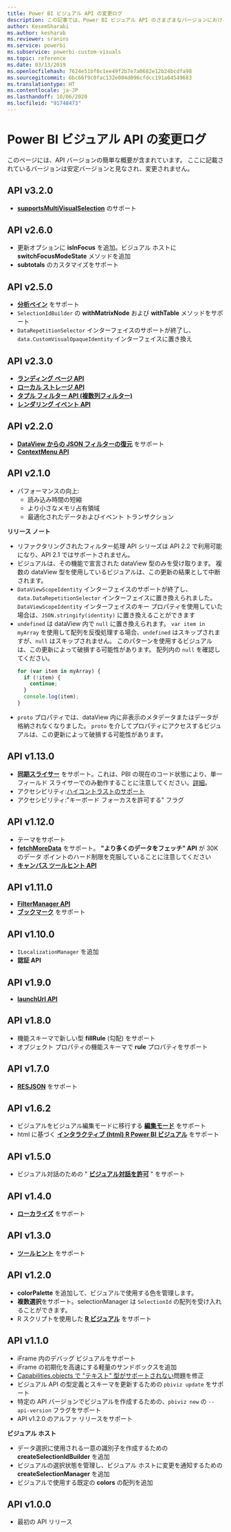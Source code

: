 ```yaml
---
title: Power BI ビジュアル API の変更ログ
description: この記事では、Power BI ビジュアル API のさまざまなバージョンにおける主な変更点について説明します
author: KesemSharabi
ms.author: kesharab
ms.reviewer: sranins
ms.service: powerbi
ms.subservice: powerbi-custom-visuals
ms.topic: reference
ms.date: 03/13/2019
ms.openlocfilehash: 7624e51bf8c1ee49f2b7e7a0682e12b24bcdfa98
ms.sourcegitcommit: 6bc66f9c0fac132e004d096cfdcc191a04549683
ms.translationtype: HT
ms.contentlocale: ja-JP
ms.lasthandoff: 10/06/2020
ms.locfileid: "91748473"
---
```

# <a name="power-bi-visuals-api-changelog"></a>Power BI ビジュアル API の変更ログ
このページには、API バージョンの簡単な概要が含まれています。 ここに記載されているバージョンは安定バージョンと見なされ、変更されません。

## <a name="api-v320"></a>API v3.2.0
  * **[supportsMultiVisualSelection](./supportsmultivisualselection-feature.md)** のサポート

## <a name="api-v260"></a>API v2.6.0
  * 更新オプションに **isInFocus** を追加。ビジュアル ホストに **switchFocusModeState** メソッドを追加
  * **subtotals** のカスタマイズをサポート

## <a name="api-v250"></a>API v2.5.0
  * **[分析ペイン](./analytics-pane.md)** をサポート
  * `SelectionIdBuilder` の **withMatrixNode** および **withTable** メソッドをサポート
  * `DataRepetitionSelector` インターフェイスのサポートが終了し、`data.CustomVisualOpaqueIdentity` インターフェイスに置き換え

## <a name="api-v230"></a>API v2.3.0
  * **[ランディング ページ API](./landing-page.md)**
  * **[ローカル ストレージ API](./local-storage.md)**
  * **[タプル フィルター API (複数列フィルター)](./filter-api.md#the-tuple-filter-api-multi-column-filter)**
  * **[レンダリング イベント API](./event-service.md#render-events-in-power-bi-visuals)**

## <a name="api-v220"></a>API v2.2.0
  * **[DataView からの JSON フィルターの復元](./filter-api.md#restore-the-json-filter-from-the-data-view)** をサポート
  * **[ContextMenu API](./context-menu.md)**

## <a name="api-v210"></a>API v2.1.0
  * パフォーマンスの向上:
    * 読み込み時間の短縮
    * より小さなメモリ占有領域
    * 最適化されたデータおよびイベント トランザクション  

**リリース ノート**
* リファクタリングされたフィルター処理 API シリーズは API 2.2 で利用可能になり、API 2.1 ではサポートされません。
* ビジュアルは、その機能で宣言された dataView 型のみを受け取ります。 複数の dataView 型を使用しているビジュアルは、この更新の結果として中断されます。
* `DataViewScopeIdentity` インターフェイスのサポートが終了し、`data.DataRepetitionSelector` インターフェイスに置き換えられました。 `DataViewScopeIdentity` インターフェイスのキー プロパティを使用していた場合は、`JSON.stringify(identity)` に置き換えることができます
* `undefined` は dataView 内で `null` に置き換えられます。 `var item in myArray` を使用して配列を反復処理する場合、`undefined` はスキップされますが、`null` はスキップされません。 このパターンを使用するビジュアルは、この更新によって破損する可能性があります。 配列内の `null` を確認してください。
   ```typescript
   for (var item in myArray) {
     if (!item) {
       continue;
     }
     console.log(item);
   }
   ```
* `proto` プロパティでは、dataView 内に非表示のメタデータまたはデータが格納されなくなりました。 `proto` を介してプロパティにアクセスするビジュアルは、この更新によって破損する可能性があります。

## <a name="api-v1130"></a>API v1.13.0
* **[同期スライサー](./enable-sync-slicers.md)** をサポート。これは、PBI の現在のコード状態により、単一フィールド スライサーでのみ動作することに注意してください。[詳細](../../visuals/power-bi-visualization-slicers.md)。
* アクセシビリティ:[ハイコントラストのサポート](./high-contrast-support.md) 
* アクセシビリティ:"キーボード フォーカスを許可する" フラグ

## <a name="api-v1120"></a>API v1.12.0
* テーマをサポート
* **[fetchMoreData](./fetch-more-data.md)** をサポート。 **"より多くのデータをフェッチ" API** が 30K のデータ ポイントのハード制限を克服していることに注意してください
* **[キャンバス ツールヒント API](./add-tooltips.md#add-report-page-tooltips)**

## <a name="api-v1110"></a>API v1.11.0
* **[FilterManager API](./filter-api.md)**
* **[ブックマーク](./bookmarks-support.md)** をサポート 

## <a name="api-v1100"></a>API v1.10.0
* `ILocalizationManager` を追加
* **認証 API**

## <a name="api-v190"></a>API v1.9.0
* **[launchUrl API](./launch-url.md)**

## <a name="api-v180"></a>API v1.8.0
* 機能スキーマで新しい型 **fillRule** (勾配) をサポート
* オブジェクト プロパティの機能スキーマで **rule** プロパティをサポート

## <a name="api-v170"></a>API v1.7.0
* **[RESJSON](./localization.md#resource-file)** をサポート

## <a name="api-v162"></a>API v1.6.2
* ビジュアルをビジュアル編集モードに移行する **[編集モード](./advanced-edit-mode.md)** をサポート
* html に基づく **[インタラクティブ (html) R Power BI ビジュアル](https://github.com/Microsoft/PowerBI-visuals/blob/master/RVisualTutorial/CreateRHTML.md)** をサポート

## <a name="api-v150"></a>API v1.5.0
* ビジュアル対話のための " **[ビジュアル対話を許可](./visuals-interactions.md)** " をサポート

## <a name="api-v140"></a>API v1.4.0
* **[ローカライズ](./localization.md)** をサポート

## <a name="api-v130"></a>API v1.3.0
* **[ツールヒント](./add-tooltips.md)** をサポート

## <a name="api-v120"></a>API v1.2.0
* **colorPalette** を追加して、ビジュアルで使用する色を管理します。
* **複数選択**をサポート。selectionManager は `SelectionId` の配列を受け入れることができます。
* R スクリプトを使用した **[R ビジュアル](https://github.com/Microsoft/PowerBI-visuals/blob/master/RVisualTutorial/CreateRHTML.md)** をサポート

## <a name="api-v110"></a>API v1.1.0
* iFrame 内のデバッグ ビジュアルをサポート
* iFrame の初期化を高速にする軽量のサンドボックスを追加
* [Capabilities.objects で "テキスト" 型がサポートされない](https://github.com/Microsoft/PowerBI-visuals-tools/issues/12)問題を修正
* ビジュアル API の型定義とスキーマを更新するための `pbiviz update` をサポート
* 特定の API バージョンでビジュアルを作成するための、`pbiviz new` の `--api-version` フラグをサポート
* API v1.2.0 のアルファ リリースをサポート

**ビジュアル ホスト**
* データ選択に使用される一意の識別子を作成するための **createSelectionIdBuilder** を追加
* ビジュアルの選択状態を管理し、ビジュアル ホストに変更を通知するための **createSelectionManager** を追加
* ビジュアルで使用する既定の **colors** の配列を追加

## <a name="api-v100"></a>API v1.0.0
* 最初の API リリース